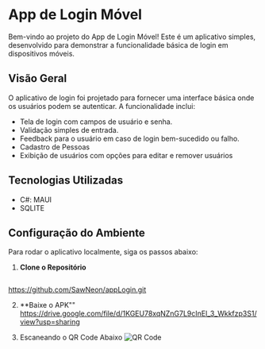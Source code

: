# App de Login Móvel

Bem-vindo ao projeto do App de Login Móvel! Este é um aplicativo simples, desenvolvido para demonstrar a funcionalidade básica de login em dispositivos móveis.

## Visão Geral

O aplicativo de login foi projetado para fornecer uma interface básica onde os usuários podem se autenticar. A funcionalidade inclui:

- Tela de login com campos de usuário e senha.
- Validação simples de entrada.
- Feedback para o usuário em caso de login bem-sucedido ou falho.
- Cadastro de Pessoas
- Exibição de usuários com opções para editar e remover usuários

## Tecnologias Utilizadas

- C#: MAUI
- SQLITE
  
## Configuração do Ambiente

Para rodar o aplicativo localmente, siga os passos abaixo:

1. **Clone o Repositório**

   ```bash
https://github.com/SawNeon/appLogin.git

2. **Baixe o APK""
https://drive.google.com/file/d/1KGEU78xqNZnG7L9cInEl_3_Wkkfzp3S1/view?usp=sharing

3. Escaneando o QR Code Abaixo
![QR Code](https://github.com/user-attachments/assets/400a8cff-87fa-4200-9ba4-364a348368b0)

